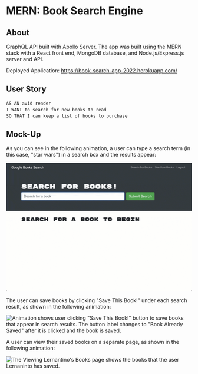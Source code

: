 # MERN: Book Search Engine

## About

GraphQL API built with Apollo Server. The app was built using the MERN stack with a React front end, MongoDB database, and Node.js/Express.js server and API. 

Deployed Application:
https://book-search-app-2022.herokuapp.com/

## User Story

```md
AS AN avid reader
I WANT to search for new books to read
SO THAT I can keep a list of books to purchase
```


## Mock-Up

As you can see in the following animation, a user can type a search term (in this case, "star wars") in a search box and the results appear:

![Animation shows "star wars" typed into a search box and books about Star Wars appearing as results.](./Assets/21-mern-homework-demo-01.gif)

The user can save books by clicking "Save This Book!" under each search result, as shown in the following animation:

![Animation shows user clicking "Save This Book!" button to save books that appear in search results. The button label changes to "Book Already Saved" after it is clicked and the book is saved.](./Assets/21-mern-homework-demo-02.gif)

A user can view their saved books on a separate page, as shown in the following animation:

![The Viewing Lernantino's Books page shows the books that the user Lernaninto has saved.](./Assets/21-mern-homework-demo-03.gif)

